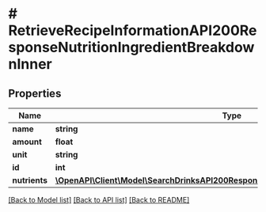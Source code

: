 # # RetrieveRecipeInformationAPI200ResponseNutritionIngredientBreakdownInner

## Properties

Name | Type | Description | Notes
------------ | ------------- | ------------- | -------------
**name** | **string** |  | [optional]
**amount** | **float** |  | [optional]
**unit** | **string** |  | [optional]
**id** | **int** |  | [optional]
**nutrients** | [**\OpenAPI\Client\Model\SearchDrinksAPI200ResponseDrinksInnerNutritionNutrientsInner[]**](SearchDrinksAPI200ResponseDrinksInnerNutritionNutrientsInner.md) |  | [optional]

[[Back to Model list]](../../README.md#models) [[Back to API list]](../../README.md#endpoints) [[Back to README]](../../README.md)

